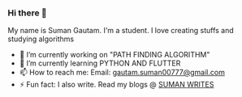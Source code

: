 ### Hi there 👋

My name is Suman Gautam. I'm a student. I love creating stuffs and studying algorithms

- 🔭 I’m currently working on "PATH FINDING ALGORITHM"
- 🌱 I’m currently learning PYTHON AND FLUTTER
- 📫 How to reach me: Email: gautam.suman00777@gmail.com
- ⚡ Fun fact: I also write. Read my blogs @ [SUMAN WRITES](https://sumangtm.com.np/)
